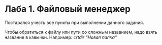 Лаба 1. Файловый менеджер
===========

Постарался учесть все пункты при выполнении данного задания.

Чтобы обратиться к файлу или пути со сложным названием, надо взять название в кавычки. Например: *crtdir "Новая папка"* 
